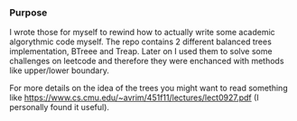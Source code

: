 ### Purpose

I wrote those for myself to rewind how to actually write some academic algorythmic code myself.
The repo contains 2 different balanced trees implementation, BTreee and Treap.
Later on I used them to solve some challenges on leetcode and therefore they were enchanced
with methods like upper/lower boundary.

For more details on the idea of the trees you might want to read something like https://www.cs.cmu.edu/~avrim/451f11/lectures/lect0927.pdf (I personally found it useful).
